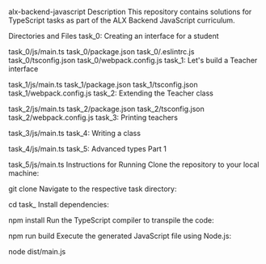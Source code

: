 alx-backend-javascript
Description
This repository contains solutions for TypeScript tasks as part of the ALX Backend JavaScript curriculum.

Directories and Files
task_0: Creating an interface for a student

task_0/js/main.ts
task_0/package.json
task_0/.eslintrc.js
task_0/tsconfig.json
task_0/webpack.config.js
task_1: Let's build a Teacher interface

task_1/js/main.ts
task_1/package.json
task_1/tsconfig.json
task_1/webpack.config.js
task_2: Extending the Teacher class

task_2/js/main.ts
task_2/package.json
task_2/tsconfig.json
task_2/webpack.config.js
task_3: Printing teachers

task_3/js/main.ts
task_4: Writing a class

task_4/js/main.ts
task_5: Advanced types Part 1

task_5/js/main.ts
Instructions for Running
Clone the repository to your local machine:

git clone <repository-url>
Navigate to the respective task directory:

cd task_<number>
Install dependencies:

npm install
Run the TypeScript compiler to transpile the code:

npm run build
Execute the generated JavaScript file using Node.js:

node dist/main.js

